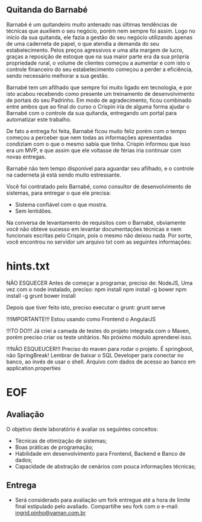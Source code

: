 ## Quitanda do Barnabé
<cenario>
Barnabé é um quitandeiro muito antenado nas últimas tendências de técnicas que auxiliem o seu negócio, porém nem sempre foi assim.
Logo no inicio da sua quitanda, ele fazia a gestão do seu negócio utilizando apenas de uma caderneta de papel, o que atendia a demanda do seu estabelecimento. Pelos preços agressivos e uma alta margem de lucro, graças a reposição de estoque que na sua maior parte era da sua própria propriedade rural, o volume de clientes começou a aumentar e com isto o controle financeiro do seu estabelecimento começou a perder a eficiência, sendo necessário melhorar a sua gestão.

Barnabé tem um afilhado que sempre foi muito ligado em tecnologia, e por isto acabou recebendo como presente um treinamento de desenvolvimento de portais do seu Padrinho. Em modo de agradecimento, ficou combinado entre ambos que ao final do curso o Crispin iria de alguma forma ajudar o Barnabé com o controle da sua quitanda, entregando um portal para automatizar este trabalho.

De fato a entrega foi feita, Barnabé ficou muito feliz porém com o tempo começou a perceber que nem todas as informações apresentadas condiziam com o que o mesmo sabia que tinha. Crispin informou que isso era um MVP, e que assim que ele voltasse de férias iria continuar com novas entregas.

Barnabé não tem tempo disponível para aguardar seu afilhado, e o controle na caderneta já está sendo muito estressante.

Você foi contratado pelo Barnabé, como consultor de desenvolvimento de sistemas, para entregar o que ele precisa:

- Sistema confiável com o que mostra.
- Sem lentidões.

Na conversa de levantamento de requisitos com o Barnabé, obviamente você não obteve sucesso em levantar documentações técnicas e nem funcionais escritas pelo Crispin, pois o mesmo não deixou nada. Por sorte, você encontrou no servidor um arquivo txt com as seguintes informações:

# hints.txt
NÃO ESQUECER
Antes de começar a programar, preciso de:
NodeJS, 
Uma vez com o node instalado, preciso:
npm install 
npm install -g bower
npm install -g grunt
bower install

Depois que tiver feito isto, preciso executar o grunt:
grunt serve

!!!IMPORTANTE!!!
Estou usando como Frontend o AngularJS

!!!TO DO!!!
Já criei a camada de testes do projeto integrada com o Maven, porém preciso criar os teste unitários. No próximo módulo aprenderei isso.

!!!NÃO ESQUEUCER!!!
Preciso do maven para rodar o projeto. É springboot, não SpringBreak! Lembrar de baixar o SQL Developer para conectar no banco, ao invés de usar o shell. Arquivo com dados de acesso ao banco em application.properties
# EOF
</cenario>

## Avaliação

O objetivo deste laboratório é avaliar os seguintes conceitos:
- Técnicas de otimização de sistemas;
- Boas práticas de programação;
- Habilidade em desenvolvimento para Frontend, Backend e Banco de dados;
- Capacidade de abstração de cenários com pouca informações técnicas;

## Entrega

- Será considerado para avaliação um fork entregue até a hora de limite final estipulado pelo avaliado. Compartilhe seu fork com o e-mail: ingrid.pinho@yaman.com.br
